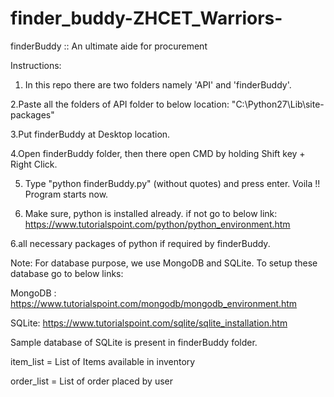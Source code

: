 # finder_buddy-ZHCET_Warriors-
finderBuddy :: An ultimate aide for procurement 

Instructions:

1. In this repo there are two folders namely 'API' and 'finderBuddy'.

2.Paste all the folders of API folder to below location:
	"C:\Python27\Lib\site-packages"

3.Put finderBuddy at Desktop location.

4.Open finderBuddy folder, then there open CMD by holding Shift key + Right Click.

5. Type "python finderBuddy.py" (without quotes) and press enter. Voila !! Program starts now.

6. Make sure, python is installed already. if not go to below link:
https://www.tutorialspoint.com/python/python_environment.htm

6.all necessary packages of python if required by finderBuddy.

Note:
For database purpose, we use MongoDB and SQLite.
To setup these database go to below links:

MongoDB : https://www.tutorialspoint.com/mongodb/mongodb_environment.htm

SQLite:
https://www.tutorialspoint.com/sqlite/sqlite_installation.htm

Sample database of SQLite is present in finderBuddy folder.

item_list = List of Items available in inventory

order_list = List of order placed by user
